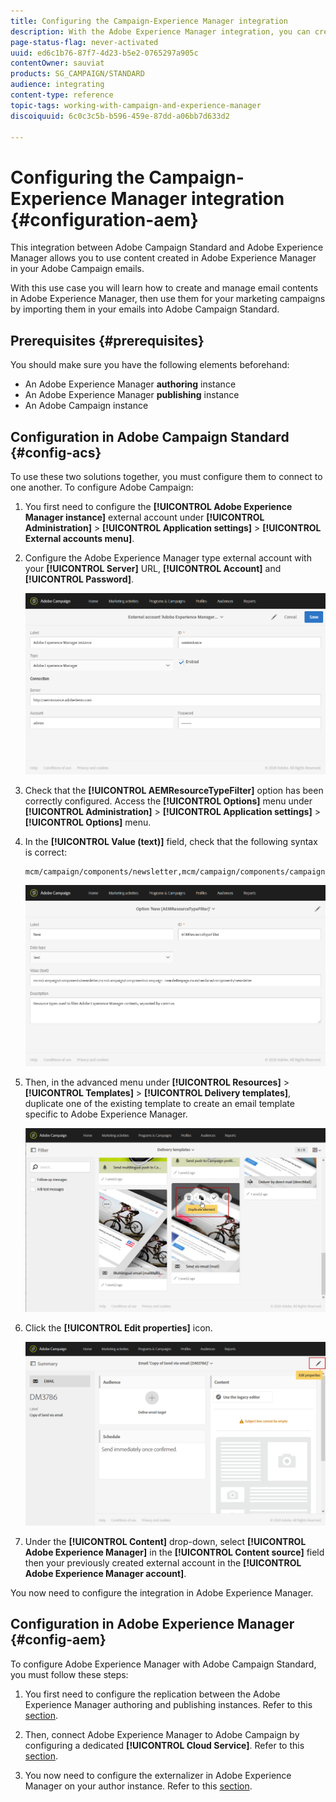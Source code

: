 ```yaml
---
title: Configuring the Campaign-Experience Manager integration
description: With the Adobe Experience Manager integration, you can create content directly in AEM and use it later on in Adobe Campaign.
page-status-flag: never-activated
uuid: ed6c1b76-87f7-4d23-b5e2-0765297a905c
contentOwner: sauviat
products: SG_CAMPAIGN/STANDARD
audience: integrating
content-type: reference
topic-tags: working-with-campaign-and-experience-manager
discoiquuid: 6c0c3c5b-b596-459e-87dd-a06bb7d633d2

---
```


# Configuring the Campaign-Experience Manager integration {#configuration-aem}

This integration between Adobe Campaign Standard and Adobe Experience Manager allows you to use content created in Adobe Experience Manager in your Adobe Campaign emails.

With this use case you will learn how to create and manage email contents in Adobe Experience Manager, then use them for your marketing campaigns by importing them in your emails into Adobe Campaign Standard.

## Prerequisites {#prerequisites}

You should make sure you have the following elements beforehand:

* An Adobe Experience Manager **authoring** instance
* An Adobe Experience Manager **publishing** instance
* An Adobe Campaign instance

## Configuration in Adobe Campaign Standard {#config-acs}

To use these two solutions together, you must configure them to connect to one another.
To configure Adobe Campaign:

1. You first need to configure the **[!UICONTROL Adobe Experience Manager instance]** external account under **[!UICONTROL Administration]** > **[!UICONTROL Application settings]** > **[!UICONTROL External accounts menu]**.

1. Configure the Adobe Experience Manager type external account with your **[!UICONTROL Server]** URL, **[!UICONTROL Account]** and **[!UICONTROL Password]**.

    ![](assets/aem_1.png)

1. Check that the **[!UICONTROL AEMResourceTypeFilter]** option has been correctly configured. Access the **[!UICONTROL Options]** menu under **[!UICONTROL Administration]** > **[!UICONTROL Application settings]** > **[!UICONTROL Options]** menu.

1. In the **[!UICONTROL Value (text)]** field, check that the following syntax is correct:

    ```
    mcm/campaign/components/newsletter,mcm/campaign/components/campaign_newsletterpage,mcm/neolane/components/newsletter
    ```

    ![](assets/aem_2.png)

1. Then, in the advanced menu under **[!UICONTROL Resources]** > **[!UICONTROL Templates]** > **[!UICONTROL Delivery templates]**, duplicate one of the existing template to create an email template specific to Adobe Experience Manager.

    ![](assets/aem_3.png)

1. Click the **[!UICONTROL Edit properties]** icon.

    ![](assets/aem_4.png)

1. Under the **[!UICONTROL Content]** drop-down, select **[!UICONTROL Adobe Experience Manager]** in the **[!UICONTROL Content source]** field then your previously created external account in the **[!UICONTROL Adobe Experience Manager account]**.

You now need to configure the integration in Adobe Experience Manager.

## Configuration in Adobe Experience Manager {#config-aem}

To configure Adobe Experience Manager with Adobe Campaign Standard, you must follow these steps:

1. You first need to configure the replication between the Adobe Experience Manager authoring and publishing instances. Refer to this [section](https://docs.adobe.com/content/help/en/experience-manager-65/administering/integration/campaignstandard.html#configuring-adobe-experience-manager).

1. Then, connect Adobe Experience Manager to Adobe Campaign by configuring a dedicated **[!UICONTROL Cloud Service]**. Refer to this [section](https://docs.adobe.com/content/help/en/experience-manager-65/administering/integration/campaignstandard.html#connecting-aem-to-adobe-campaign).

1. You now need to configure the externalizer in Adobe Experience Manager on your author instance. Refer to this [section](https://docs.adobe.com/content/help/en/experience-manager-65/administering/integration/campaignstandard.html#configuring-the-externalizer).

